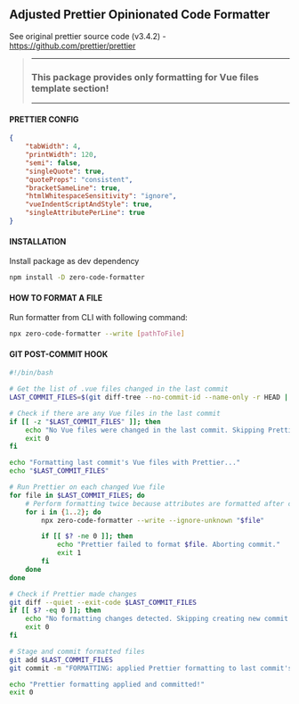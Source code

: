 
## Adjusted Prettier Opinionated Code Formatter

See original prettier source code (v3.4.2) - https://github.com/prettier/prettier

> ---
> ### This package provides only formatting for Vue files template section! 
> ---

#### PRETTIER CONFIG
```json
{
    "tabWidth": 4,
    "printWidth": 120,
    "semi": false,
    "singleQuote": true,
    "quoteProps": "consistent",
    "bracketSameLine": true,
    "htmlWhitespaceSensitivity": "ignore",
    "vueIndentScriptAndStyle": true,
    "singleAttributePerLine": true
}
```

#### INSTALLATION
Install package as dev dependency
```sh
npm install -D zero-code-formatter
```

#### HOW TO FORMAT A FILE
Run formatter from CLI with following command:
```sh
npx zero-code-formatter --write [pathToFile]
```

#### GIT POST-COMMIT HOOK
```sh
#!/bin/bash

# Get the list of .vue files changed in the last commit
LAST_COMMIT_FILES=$(git diff-tree --no-commit-id --name-only -r HEAD | grep ".vue$")

# Check if there are any Vue files in the last commit
if [[ -z "$LAST_COMMIT_FILES" ]]; then
    echo "No Vue files were changed in the last commit. Skipping Prettier formatting."
    exit 0
fi

echo "Formatting last commit's Vue files with Prettier..."
echo "$LAST_COMMIT_FILES"

# Run Prettier on each changed Vue file
for file in $LAST_COMMIT_FILES; do
    # Perform formatting twice because attributes are formatted after children, thus children might not have empty line before parent opening tag end
    for i in {1..2}; do
        npx zero-code-formatter --write --ignore-unknown "$file"

        if [[ $? -ne 0 ]]; then
            echo "Prettier failed to format $file. Aborting commit."
            exit 1
        fi
    done
done

# Check if Prettier made changes
git diff --quiet --exit-code $LAST_COMMIT_FILES
if [[ $? -eq 0 ]]; then
    echo "No formatting changes detected. Skipping creating new commit with formatted files."
    exit 0
fi

# Stage and commit formatted files
git add $LAST_COMMIT_FILES
git commit -m "FORMATTING: applied Prettier formatting to last commit's Vue files"

echo "Prettier formatting applied and committed!"
exit 0
```